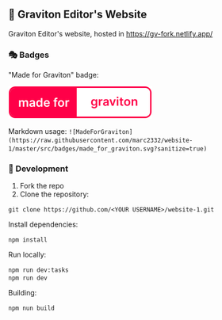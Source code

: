 ## 🎡 Graviton Editor's Website
Graviton Editor's website, hosted in https://gv-fork.netlify.app/

### 🎭 Badges

"Made for Graviton" badge:

![made_for_graviton](src/badges/made_for_graviton.svg)

Markdown usage:
```![MadeForGraviton](https://raw.githubusercontent.com/marc2332/website-1/master/src/badges/made_for_graviton.svg?sanitize=true)```

### 🥽 Development
1. Fork the repo
2. Clone the repository:
```
git clone https://github.com/<YOUR USERNAME>/website-1.git
```

Install dependencies:
```
npm install
```

Run locally:
```
npm run dev:tasks
npm run dev
```

Building:
```
npm nun build
```